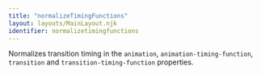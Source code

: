 ```yaml
---
title: "normalizeTimingFunctions"
layout: layouts/MainLayout.njk
identifier: normalizetimingfunctions
---
```


<!-- This file was automatically generated. -->


Normalizes transition timing in the `animation`, `animation-timing-function`,
`transition` and `transition-timing-function` properties.
